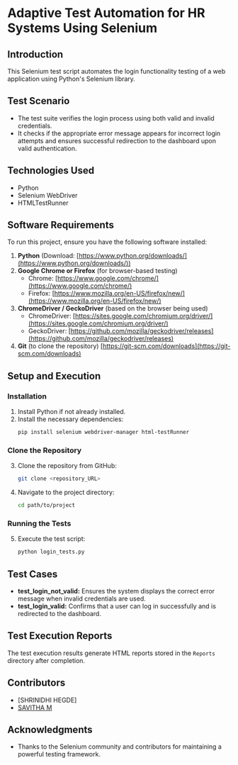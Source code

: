 # Adaptive Test Automation for HR Systems Using Selenium

## Introduction
This Selenium test script automates the login functionality testing of a web application using Python's Selenium library.

## Test Scenario
- The test suite verifies the login process using both valid and invalid credentials.
- It checks if the appropriate error message appears for incorrect login attempts and ensures successful redirection to the dashboard upon valid authentication.

## Technologies Used
- Python
- Selenium WebDriver
- HTMLTestRunner

## Software Requirements
To run this project, ensure you have the following software installed:

1. **Python** (Download: [https://www.python.org/downloads/](https://www.python.org/downloads/))
2. **Google Chrome or Firefox** (for browser-based testing)
   - Chrome: [https://www.google.com/chrome/](https://www.google.com/chrome/)
   - Firefox: [https://www.mozilla.org/en-US/firefox/new/](https://www.mozilla.org/en-US/firefox/new/)
3. **ChromeDriver / GeckoDriver** (based on the browser being used)
   - ChromeDriver: [https://sites.google.com/chromium.org/driver/](https://sites.google.com/chromium.org/driver/)
   - GeckoDriver: [https://github.com/mozilla/geckodriver/releases](https://github.com/mozilla/geckodriver/releases)
4. **Git** (to clone the repository) [https://git-scm.com/downloads](https://git-scm.com/downloads)

## Setup and Execution
### Installation
1. Install Python if not already installed.
2. Install the necessary dependencies:
    ```bash
    pip install selenium webdriver-manager html-testRunner
    ```

### Clone the Repository
3. Clone the repository from GitHub:
    ```bash
    git clone <repository_URL>
    ```
4. Navigate to the project directory:
    ```bash
    cd path/to/project
    ```

### Running the Tests
5. Execute the test script:
    ```bash
    python login_tests.py
    ```

## Test Cases
- **test_login_not_valid:** Ensures the system displays the correct error message when invalid credentials are used.
- **test_login_valid:** Confirms that a user can log in successfully and is redirected to the dashboard.

## Test Execution Reports
The test execution results generate HTML reports stored in the `Reports` directory after completion.

## Contributors
- [SHRINIDHI HEGDE]
- [SAVITHA M ](https://github.com/Savitha11111)

## Acknowledgments
- Thanks to the Selenium community and contributors for maintaining a powerful testing framework.

